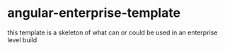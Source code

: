 # angular-enterprise-template
this template is a skeleton of what can or could be used in an enterprise level build
